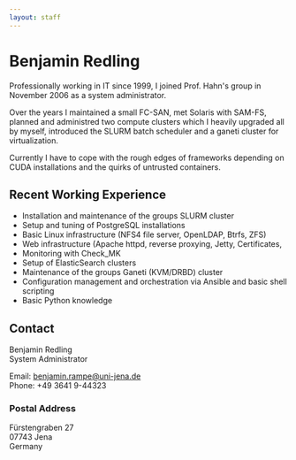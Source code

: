 ```yaml
---
layout: staff
---
```


# Benjamin Redling

Professionally working in IT since 1999, I joined Prof. Hahn's group in November 2006 as a system administrator.

Over the years I maintained a small FC-SAN, met Solaris with SAM-FS, planned and administred two compute clusters which I heavily upgraded all by myself, introduced the SLURM batch scheduler and a ganeti cluster for virtualization.

Currently I have to cope with the rough edges of frameworks depending on CUDA installations and the quirks of untrusted containers.

## Recent Working Experience

* Installation and maintenance of the groups SLURM cluster
* Setup and tuning of PostgreSQL installations
* Basic Linux infrastructure (NFS4 file server, OpenLDAP, Btrfs, ZFS)
* Web infrastructure (Apache httpd, reverse proxying, Jetty, Certificates,  
* Monitoring with Check_MK
* Setup of ElasticSearch clusters
* Maintenance of the groups Ganeti (KVM/DRBD) cluster
* Configuration management and orchestration via Ansible and basic shell scripting
* Basic Python knowledge

## Contact

Benjamin Redling<br/>
System Administrator

Email: benjamin.rampe@uni-jena.de<br/>
Phone:	+49 3641 9-44323

### Postal Address

Fürstengraben 27<br/>
07743 Jena<br/>
Germany
